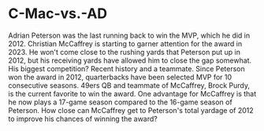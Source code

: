 # C-Mac-vs.-AD
Adrian Peterson was the last running back to win the MVP, which he did in 2012.  Christian McCaffrey is starting to garner attention for the award in 2023.  He won't come close to the rushing yards that Peterson put up in 2012, but his receiving yards have allowed him to close the gap somewhat.  His biggest competition?  Recent history and a teammate. Since Peterson won the award in 2012, quarterbacks have been selected MVP for 10 consecutive seasons.  49ers QB and teammate of McCaffrey, Brock Purdy, is the current favorite to win the award.  One advantage for McCaffrey is that he now plays a 17-game season compared to the 16-game season of Peterson.  How close can McCaffrey get to Peterson's total yardage of 2012 to improve his chances of winning the award?
